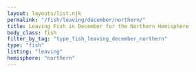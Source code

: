 ```yaml
---
layout: layouts/list.njk
permalink: "/fish/leaving/december/northern/"
title: Leaving Fish in December for the Northern Hemisphere
body_class: fish
filter_by_tag: "type_fish_leaving_december_northern"
type: "fish"
listing: "leaving"
hemisphere: "northern"
---
```


